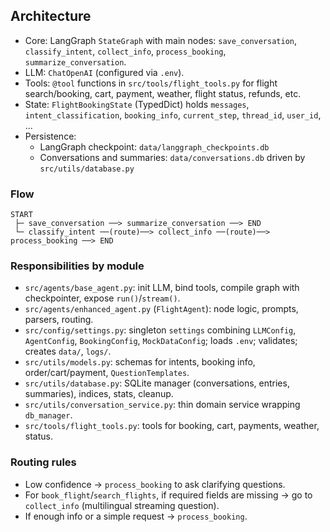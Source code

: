 ## Architecture

- Core: LangGraph `StateGraph` with main nodes: `save_conversation`, `classify_intent`, `collect_info`, `process_booking`, `summarize_conversation`.
- LLM: `ChatOpenAI` (configured via `.env`).
- Tools: `@tool` functions in `src/tools/flight_tools.py` for flight search/booking, cart, payment, weather, flight status, refunds, etc.
- State: `FlightBookingState` (TypedDict) holds `messages`, `intent_classification`, `booking_info`, `current_step`, `thread_id`, `user_id`, ...
- Persistence:
  - LangGraph checkpoint: `data/langgraph_checkpoints.db`
  - Conversations and summaries: `data/conversations.db` driven by `src/utils/database.py`

### Flow
```
START
 ├─ save_conversation ──> summarize_conversation ──> END
 └─ classify_intent ──(route)──> collect_info ──(route)──> process_booking ──> END
```

### Responsibilities by module
- `src/agents/base_agent.py`: init LLM, bind tools, compile graph with checkpointer, expose `run()`/`stream()`.
- `src/agents/enhanced_agent.py` (`FlightAgent`): node logic, prompts, parsers, routing.
- `src/config/settings.py`: singleton `settings` combining `LLMConfig`, `AgentConfig`, `BookingConfig`, `MockDataConfig`; loads `.env`; validates; creates `data/`, `logs/`.
- `src/utils/models.py`: schemas for intents, booking info, order/cart/payment, `QuestionTemplates`.
- `src/utils/database.py`: SQLite manager (conversations, entries, summaries), indices, stats, cleanup.
- `src/utils/conversation_service.py`: thin domain service wrapping `db_manager`.
- `src/tools/flight_tools.py`: tools for booking, cart, payments, weather, status.

### Routing rules
- Low confidence → `process_booking` to ask clarifying questions.
- For `book_flight`/`search_flights`, if required fields are missing → go to `collect_info` (multilingual streaming question).
- If enough info or a simple request → `process_booking`.
